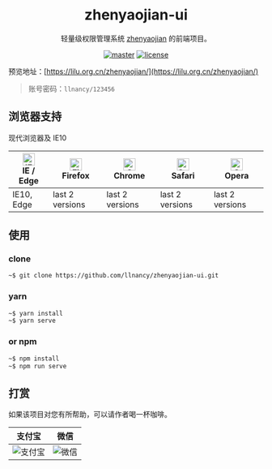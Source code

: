 <h1 align="center">zhenyaojian-ui</h1>

<div align="center">
  
轻量级权限管理系统 [zhenyaojian](https://github.com/llnancy/zhenyaojian) 的前端项目。

[![master](https://img.shields.io/circleci/project/github/badges/shields/master?color=%231ab1ad&label=master)](https://github.com/llnancy/zhenyaojian-ui)
[![license](https://img.shields.io/github/license/llnancy/zhenyaojian-ui?color=FF5531)](https://github.com/llnancy/zhenyaojian-ui/blob/master/LICENSE)

</div>

预览地址：[https://lilu.org.cn/zhenyaojian/](https://lilu.org.cn/zhenyaojian/)

> 账号密码：`llnancy/123456`

## 浏览器支持

现代浏览器及 IE10

| [<img src="https://raw.githubusercontent.com/alrra/browser-logos/master/src/edge/edge_48x48.png" alt="IE / Edge" width="24px" height="24px" />](http://godban.github.io/browsers-support-badges/)</br>IE / Edge | [<img src="https://raw.githubusercontent.com/alrra/browser-logos/master/src/firefox/firefox_48x48.png" alt="Firefox" width="24px" height="24px" />](http://godban.github.io/browsers-support-badges/)</br>Firefox | [<img src="https://raw.githubusercontent.com/alrra/browser-logos/master/src/chrome/chrome_48x48.png" alt="Chrome" width="24px" height="24px" />](http://godban.github.io/browsers-support-badges/)</br>Chrome | [<img src="https://raw.githubusercontent.com/alrra/browser-logos/master/src/safari/safari_48x48.png" alt="Safari" width="24px" height="24px" />](http://godban.github.io/browsers-support-badges/)</br>Safari | [<img src="https://raw.githubusercontent.com/alrra/browser-logos/master/src/opera/opera_48x48.png" alt="Opera" width="24px" height="24px" />](http://godban.github.io/browsers-support-badges/)</br>Opera |
| --- | --- | --- | --- | --- |
| IE10, Edge | last 2 versions | last 2 versions | last 2 versions | last 2 versions |

## 使用

### clone

```bash
~$ git clone https://github.com/llnancy/zhenyaojian-ui.git
```

### yarn

```bash
~$ yarn install
~$ yarn serve
```

### or npm

```bash
~$ npm install
~$ npm run serve
```

## 打赏

如果该项目对您有所帮助，可以请作者喝一杯咖啡。

| 支付宝                                        | 微信                                            |
|--------------------------------------------|-----------------------------------------------|
| ![支付宝](https://images.lilu.org.cn/website/base/alipay.png) | ![微信](https://images.lilu.org.cn/website/base/wechat-pay.png) |
